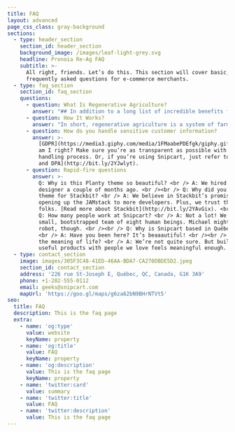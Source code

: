 ```yaml
---
title: FAQ
layout: advanced
page_css_class: gray-background
sections:
  - type: header_section
    section_id: header_section
    background_image: /images/leaf-light-grey.svg
    headline: Pronoia Re-Ag FAQ
    subtitle: >-
      All right, friends. Let’s do this. This section will cover basic,
      frequently asked questions for e-commerce merchants.
  - type: faq_section
    section_id: faq_section
    questions:
      - question: What Is Regenerative Agriculture?
        answer: "## In addition to a long list of incredible benefits for farmers and their crops, regenerative agriculture practices help us fight the climate crisis by pulling carbon from the atmosphere and sequestering it in the ground.\n\nWe know that to solve the climate crisis, business as usual will not cut it. Not in electricity production. Not in industry. Not in transportation. And certainly not in agriculture.\n\nThe agriculture sector is one of the biggest emitters of CO2, the greenhouse gas (GHG) most responsible for the changes we are seeing in our climate today. Together with forestry and other land use, agriculture is responsible for just under\_25 percent\_of all human-created GHG emissions.\n\nBut it also has a vital role to play in helping us end this crisis, and create a safe, sustainable future without carbon pollution. One where we can provide our booming world population with fresh, healthy food grown in a sustainable soil ecosystem.\n\nSure, it may seem like a contradiction. So don’t take it from us –\_[take it from the Intergovernmental Panel on Climate Change (IPCC)](https://www.ipcc.ch/site/assets/uploads/2018/02/ipcc_wg3\\_ar5\\_chapter11.pdf): “Leveraging the mitigation potential in the \\[Agriculture, Forestry and Other Land Use] sector is extremely important in meeting emission reduction targets.”\n\nBut how?\n\nWe’ve got two words for you:\_**regenerative agriculture**.\n"
      - question: How It Works?
        answer: "In short, regenerative agriculture is a system of farming principles and practices that seeks to rehabilitate and enhance the entire ecosystem of the farm by placing a heavy premium on soil health with attention also paid to water management, fertilizer use, and more. It is a method of farming that “improves the resources it uses, rather than destroying or depleting them,”\_[according to the Rodale Institute](https://rodaleinstitute.org/wp-content/uploads/rodale-white-paper.pdf).\n\nA great deal of emphasis is placed on looking holistically at the agro-ecosystem. Key techniques include:\n\n*   **Conservation tillage:**\_Plowing and tillage dramatically erode soil and release large amounts of carbon dioxide into the atmosphere. They also can result in the kind of bare or compacted soil that creates a hostile environment for important soil microbes. By adopting low- or no-till practices, farmers minimize physical disturbance of the soil, and over time increase levels of soil organic matter, creating healthier, more resilient environments for plants to thrive, as well as keeping more and more carbon where it belongs.\n\n*   **Diversity:**\_Different plants release different carbohydrates (sugars) through their roots, and various microbes feed on these carbs and return all sorts of different nutrients back to the plant and the soil. By increasing the plant diversity of their fields, farmers help create the rich, varied, and nutrient-dense soils that lead to more productive yields.\n\n*   **Rotation and cover crops:\_**Left exposed to the elements, soil will erode and the nutrients necessary for successful plant growth will either dry out or quite literally wash away. At the same time, planting the same plants in the same location can lead to a buildup of some nutrients and a lack of others. But by rotating crops and deploying cover crops strategically, farms and gardens can infuse soils with more and more (and more diverse) soil organic matter, often while avoiding disease and pest problems naturally. Always remember, bare soil is bad soil.\n\n*   **Mess with it less:**\_In addition to minimizing physical disturbance, regenerative agriculture practitioners also often seek to be cautious about chemical or biological activities that also can damage long-term soil health. Misapplication of fertilizers and other soil amendments can disrupt the natural relationship between microorganisms and plant roots.\n\n*The overriding theme:\_If you take care of your soil, it will take care of you.*\n\n[According to Kiss the Ground](https://kisstheground.com/regenerative-agriculture-partone/), a nonprofit organization devoted to sustainable farming practices that improve soil health, “If regenerative means: ‘renewal, restoration, and growth of cells, organisms, and ecosystems,’ or ‘renewal or restoration of a body, bodily part, or biological system (as in a forest) after injury or as a normal process,’ then regenerative agriculture is agriculture that is doing just that.”\n\nThe benefits of doing so are numerous: Regenerative agriculture practices increase soil biodiversity and organic matter, leading to more resilient soils that can better withstand climate change impacts like flooding and drought. Healthy soils beget strong yields and nutrient-rich crops. It also diminishes erosion and runoff, leading to improved water quality on and off the farm.\n\nImportantly, regenerative agriculture practices also help us fight the climate crisis by pulling carbon from the atmosphere and sequestering it in the ground.\_\n"
      - question: How do you handle sensitive customer information?
        answer: >-
          [GDPR](https://media3.giphy.com/media/1FMaabePDEfgk/giphy.gif?cid=790b76115d1fc3ed7656643632f4131f&rid=giphy.gif),
          am I right? Make sure you’re as transparent as possible with your data
          handling process. Or, if you’re using Snipcart, just refer to [our ToS
          and DPA](http://bit.ly/2YJwlyt).
      - question: Rapid-fire questions
        answer: >-
          Q: Why is this Planty theme so beautiful? <br /> A: We hired our first
          designer a couple of months ago. <br /><br /> Q: Why did you build a
          theme for Stackbit? <br /> A: We believe in Stackbit’s promise of
          opening up the JAMstack to more developers. Plus, we trust these
          folks. [Read more about Stackbit](http://bit.ly/2YAvGix). <br /><br />
          Q: How many people work at Snipcart? <br /> A: Not a lot! We’re a
          small, bootstrapped team of eight human beings. Michael might be a
          robot, though. <br /><br /> Q: Why is Snipcart based in Québec City?
          <br /> A: Have you been here? It’s beaaautiful! <br /><br /> Q: What’s
          the meaning of life? <br /> A: We’re not quite sure. But building
          useful products with people we love feels meaningful enough.
  - type: contact_section
    image: images/305F3C48-41ED-46AA-BDA7-CA270DBDE5D2.jpeg
    section_id: contact_section
    address: '226 rue St-Joseph E, Québec, QC, Canada, G1K 3A9'
    phone: +1-202-555-0112
    email: geeks@snipcart.com
    mapUrl: 'https://goo.gl/maps/g6za62bN9BHrNTVt5'
seo:
  title: FAQ
  description: This is the faq page
  extra:
    - name: 'og:type'
      value: website
      keyName: property
    - name: 'og:title'
      value: FAQ
      keyName: property
    - name: 'og:description'
      value: This is the faq page
      keyName: property
    - name: 'twitter:card'
      value: summary
    - name: 'twitter:title'
      value: FAQ
    - name: 'twitter:description'
      value: This is the faq page
---
```

